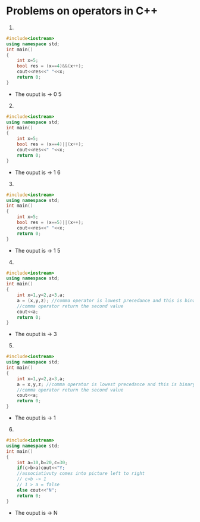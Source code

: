 # Problems on operators in C++

1.

```c++
#include<iostream>
using namespace std;
int main()
{
    int x=5;
    bool res = (x==4)&&(x++);
    cout<<res<<" "<<x;
    return 0;
}
```

- The ouput is -> 0 5

2.

```c++
#include<iostream>
using namespace std;
int main()
{
    int x=5;
    bool res = (x==4)||(x++);
    cout<<res<<" "<<x;
    return 0;
}
```

- The ouput is -> 1 6

3.

```c++
#include<iostream>
using namespace std;
int main()
{
    int x=5;
    bool res = (x==5)||(x++);
    cout<<res<<" "<<x;
    return 0;
}
```

- The ouput is -> 1 5

4.

```c++
#include<iostream>
using namespace std;
int main()
{
    int x=1,y=2,z=3,a;
    a = (x,y,z); //comma operator is lowest precedance and this is binary operator
    //comma operator return the second value
    cout<<a;
    return 0;
}
```

- The ouput is -> 3

5.

```c++
#include<iostream>
using namespace std;
int main()
{
    int x=1,y=2,z=3,a;
    a = x,y,z; //comma operator is lowest precedance and this is binary operator
    //comma operator return the second value
    cout<<a;
    return 0;
}
```

- The ouput is -> 1

6.

```c++
#include<iostream>
using namespace std;
int main()
{
    int a=10,b=20,c=30;
    if(c>b>a)cout<<"Y;
    //associativuty comes into picture left to right
    // c>b -> 1
    // 1 > a = false
    else cout<<"N";
    return 0;
}
```

- The ouput is -> N
